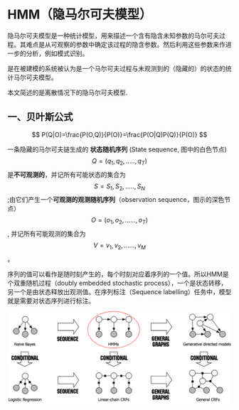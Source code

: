 # HMM（隐马尔可夫模型）

隐马尔可夫模型是一种统计模型，用来描述一个含有隐含未知参数的马尔可夫过程。其难点是从可观察的参数中确定该过程的隐含参数。然后利用这些参数来作进一步的分析，例如模式识别。

是在被建模的系统被认为是一个马尔可夫过程与未观测到的（隐藏的）的状态的统计马尔可夫模型。

本文简述的是离散情况下的隐马尔可夫模型.



## 一、贝叶斯公式

$$
P(Q|O)=\frac{P(O,Q)}{P(O)}=\frac{P(O|Q)P(Q)}{P(O)}
$$

一条隐藏的马尔可夫链生成的 **状态随机序列** (State sequence, 图中的白色节点) $$Q=(q_{1},q_{2},.....,q_{T})$$是**不可观测的**，并记所有可能状态的集合为$$S={S_{1},S_{2},.....,S_{N}}$$;由它们产生一个**可观测的观测随机序列**（observation sequence，图示的深色节点）$$O=(o_{1},o_{2},......,o_{T})$$, 并记所有可能观测的集合为$$V={v_{1},v_{2},......,v_{M}}$$。

序列的值可以看作是随时刻产生的，每个时刻对应着序列的一个值。所以HMM是个双重随机过程（doubly embedded stochastic process），一个是状态转移，另一个是由状态释放出观测值。在序列标注（Sequence labelling）任务中，模型就是需要对状态序列进行标注。

![HHM 示意图](./image2/HHMarkov_3.1.png)

